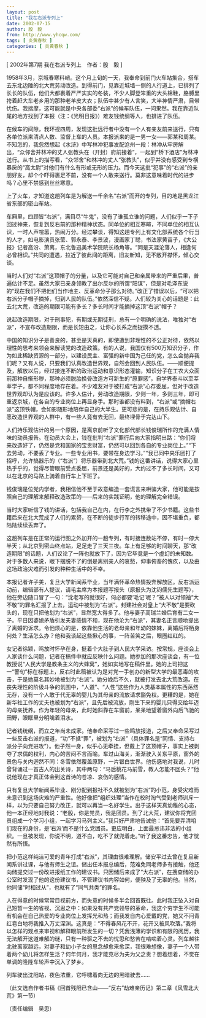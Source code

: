 ```yaml
---
layout: post
title: "我在右派专列上"
date: 2002-07-15
author: 殷　毅
from: http://www.yhcqw.com/
tags: [ 炎黄春秋 ]
categories: [ 炎黄春秋 ]
---
```



[ 2002年第7期 我在右派专列上　作者：殷　毅 ]


1958年3月，京城春寒料峭。这个月上旬的一天，我奉命到前门火车站集合，搭车去东北边陲的北大荒劳动改造。到得前门，见靠近城墙一侧的人行道上，已排列了长长的队伍，他们大都裹着严严实实的冬装，不少人脚登笨重的大头棉鞋，胳膊里挎着赶大车老乡用的那种老羊皮大衣；队伍中甚少有人言笑，大半神情严肃，目带忧伤。我揣摩，这可能就是中央各部委“右派”的候车队伍，一问果然。我在靠近队尾的地方找到了本报（注：《光明日报》）难友钱统纲等人，也排进了队伍。


在候车的间隙，我环视四周，发现这批远行者中没有一个人有亲友前来送行，只有各单位派来清点人数、监督上车的人员。本报派来的是一男一女——郭某和周某。不知怎的，我忽然想起《水浒》中写林冲犯事发配沧州一段：林冲从牢房解出，“众邻舍并林冲的丈人张教头在（开封）府前接着”，一起到“桥下酒店”为林冲送行。从书上的描写看，“众邻舍”和林冲的丈人“张教头”，似乎并没有感受到专横暴戾的“高太尉”对他们有什么有形或无形的压力。而今天这批“犯事”的“右派”的亲朋好友，却个个吓得裹足不前，没有一个人敢来送行。莫非这意味着时代的进步吗？心里不禁感到丝丝寒意。

上了火车，才知道这趟列车是为解送一千余名“右派”而开的专列，目的地是黑龙江省东部的密山车站。


车厢里，四顾皆“右派”，满目尽“牛鬼”，没有了谁孤立谁的问题，人们似乎一下子回过神来，恢复到反右前的那种精神状态。同单位的相互寒暄，不同单位的相互认识，一时人声喧嚣，热闹万分。经过攀谈，得知这趟专列上有文化部系统各个行当的人才，如电影演员张莹、郭永泰、李景波，漫画家丁聪，书法家黄苗子，《大公报》记者高汾、萧离，东北鲁迅美术学院院长杨角等。“同是天涯沦落人，相逢何必曾相识。”共同的遭遇，拉近了彼此间的距离，旧友新知，无不敞开襟怀，倾心交谈。


当时人们对“右派”这顶帽子的分量，以及它可能对自己和亲属带来的严重后果，普遍估计不足。虽然大家已亲身领教了出尔反尔的所谓“阳谋”，但是对毛泽东说的“现在我们不把他们当作地主、反革命分子那么对待。”改正了错误以后，“可以把右派分子帽子摘掉，归到人民的队伍。”依然深信不疑。人们较为关心的话题是：此去北大荒，改造的期限可能有多长？多长时间才能摘掉这顶“右派”帽子？

说起改造期限，对于刑事犯，有期或无期徒刑，总有一个明确的说法，唯独对“右派”，不宣布改造期限，而是长短由之，让你心长系之而捉摸不透。


中国的知识分子是善良的，甚至是天真的，即使遭到非理性的不公正对待，依然以理性的思考来领会来解读党的改造政策。有的人说，我国仅有500万知识分子，作为如此稀缺资源的一部分，以建设民主、富强的新中国为己任的党，怎么会抛弃我们呢？又有人说，只要我们认真改造世界观，自然会回到人民队伍。——顺便提及，解放以后，经过接连不断的政治运动和意识形态灌输，知识分子在工农大众面前那种自惭形秽，那种必须脱胎换骨改造方可新生的“原罪感”，自学界泰斗以至莘莘学子，都不同程度地存在着。不少难友对于被打成“右派”心存委屈，但对于改造世界观却认为是应该的。许多人估计，劳动改造期限，少则一年，多则三年，即可重返京城，在各自的专业岗位上再显身手。那时谁都没有料到，“右派”或“摘帽右派”这顶铁帽，会如影随形地陪伴自己的大半生。更可悲的是，在持乐观估计、自愿改造世界观的人群中，有一些人竟有去无回，最终埋骨于完达山下。


人们持乐观估计的另一个原因，是离京前听了文化部代部长钱俊瑞所作的充满人情味的动员报告。在动员大会上，钱在批判“右派”罪行后向大家指明出路：“你们将来改造好了，仍然是党和国家的宝贵财富，仍然可以回到各自的专业岗位上。”“下去劳动，不要丢了专业。一些专业用书，要带在身边学习。”“我已同中央乐团打了招呼，允许搞器乐的（“右派”）将乐器带到北大荒。”钱的这番讲话，说得大家心里热乎乎的，觉得尽管眼前受点委屈，前景还是美好的，大约过不了多长时间，又可以在北京的马路上骑着自行车上下班了。

钱俊瑞是位党内学者，我相信他不至于故意编造一套谎言来哄骗大家，他可能是按照自己的理解来解释改造政策的——后来的实践证明，他的理解完全错误。


当时大家听信了钱的讲话，包括我自己在内，在行李之外携带了不少书籍。这些书籍后来在北大荒成了人们的累赘，在不断的徒步行军的转移途中，因不堪重负，都陆陆续续丢弃了。


这趟列车是在正常的运行图之外加开的一趟专列，有时接连数站不停，有时一停大半天；从北京到密山终点站，足足走了三天三夜。车上有足够的时间聊天，那“改造期限”的话题，人们议论了一阵也就放下了，因为它毕竟是一个虚幻的未知数。对于多数人来说，眼下摆脱不了的倒是离别亲人的哀愁，仰事俯畜的愧疚，以及由这场政治灾难而引发的种种生活中的不幸。


本报记者许子美，复旦大学新闻系毕业，当年满怀革命热情投奔解放区。反右派运动前，编辑部有人提议，请毛主席为本报题写报头（原报头为沈钧儒先生题写），他在旁边随口冒了一句：“沈老写的就很好，何必都要‘毛记’呢？”被人以对领袖“大不敬”的罪名汇报了上去，运动中被划为“右派”。封建社会对皇上“大不敬”是要砍头的，现在只把他划为“右派”，显然宽大得多了。他与妻子高瑞兰婚后育有二女一子。平日因婆媳矛盾引发夫妻感情不和，现在他沦为“右派”，其妻名正言顺地提出了离婚的诉求。令他烦心的是，依靠他生活的老母亲和年幼的妹妹，离婚后将栖身何处？生活怎么办？他和我谈起这些揪心的事，一阵苦笑之后，眼圈红红的。


女记者徐颖，鸣放时怀孕在身，挺着个大肚子到人民大学采访。按常规，座谈会上人家谈什么问题，记者在稿件中就应反映什么问题。她参加的那次座谈会，有一位教授说“人民大学是教条主义的大蜂窝”，她如实地写在稿件里。她的上司把这一“警句”标在标题上，反右时此稿被认为是对党一手创办的新型大学的最恶毒的攻击，于是她莫名其妙地被划为“右派”。她分娩后不久，就被打发去北大荒改造。在丧失理性的阶级斗争的氛围中，“人道”、“人性”这些作为人类基本属性的东西荡然无存，没有一个人敢于代无辜的婴儿为其母亲的流放请求豁免权。更糟的是，她在新华社工作的丈夫也被划为“右派”，且先后被流放，刚生下来的婴儿只得交给年迈的母亲抚养。作为年轻的母亲，此时她斜靠在车窗前，呆呆地望着窗外向后飞驰的田野，眼眶里分明噙着泪水。


记者钱统纲，而立之年尚未成家。他奉命采写过一些鸣放报道，之后又奉命采写过一些反击右派的报道，“功”不抵“罪”，被划为“右派”（具体罪名是“同情、支持右派分子向党进攻”）。他孑然一身，似乎心无牵挂，但戴上了这顶帽子，事实上被剥夺了求偶的权利，内心的苦闷不言而喻。车过山海关，渐渐驶入关东平原，窗外的景色与关内迥然不同：冬雪依然覆盖原野，一片银白世界。他伤感地对我说，儿时曾背诵过一首古人的出关诗，其中两句：“马后桃花马前雪，教人怎能不回头？”他说他现在才真正体会到这首诗的苍凉、哀伤的感情。


只有复旦大学新闻系毕业、刚分配到报社不久就被划为“右派”的小范，身受灾难而未意识到这场灾难的严重性。他好像把“组织处理”当作在校时淘气受到老师训斥一样，以为只要自己努力改正，就可以再当一名好学生。出于这样天真幼稚的心态，他一本正经地对我说：“老殷，你是党员，我是团员。到了北大荒，建议你将党团员组成一个学习小组，一起学习马列主义。”我只好严肃地告诫他：“首先要弄清咱们现在的身份，是‘右派’而不是什么党团员。更应明白，上面最忌讳非法的小组织。一旦被发现，你说不明，道不白，吃不了就兜着走。”听了我这番忠告，他才恍然有所悟。


把小范这样纯洁可爱的青年打成“右派”，其理由很难理解。储安平过去曾在复旦新闻系讲过课，与他有师生之谊。储出任本报总编后，范难免同老师多有接触，他还向储提交过一份改进报纸工作的建议书。只因储后来成了“大右派”，在搜查储的办公室时发现了他的这份建议书，不管建议书内容如何，便殃及了无辜的他。当然，他同储“时相过从”，也就有了“同气共类”的罪名。


人在得意的时候常常目视前方，而失意的时候多半会回首既往。此时我正坠入对自己短暂一生的省视、沉思之中：如果没有共产党领导的革命，我这个穷学生不可能有机会在自己热爱的专业岗位上发挥光和热；而我发自内心爱戴的党，她又不问青红皂白地将我推入万丈深渊。这真是：“不得春风花不开，花开又被风吹落。”我将以怎样的观点来审视和解释眼前所发生的一切？凭我浅薄的学识和有限的阅历，我无法解开这道难解的谜，只有一种驱之不去的忧思和愁苦在啃啮着心灵。列车越往北驶离家越远，对妻子和幼小子女的思念却愈来愈深，我很难想像，妻子一个人带着两个幼儿将怎样生活？何年何月，我才能克尽为夫为父之责？想着想着，不觉在单调的隆隆车轮声中沉入了梦乡。

列车驶出沈阳站，夜色浓重，它呼啸着向无边的黑暗驶去……

（此文选自作者书稿《回首残阳已含山——“反右”劫难亲历记》第二章《风雪北大荒》第一节）

（责任编辑　吴思）


